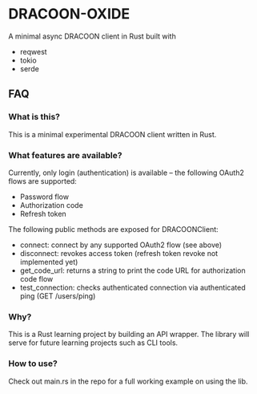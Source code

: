 # DRACOON-OXIDE

A minimal async DRACOON client in Rust built with
- reqwest
- tokio
- serde 

## FAQ
### What is this?
This is a minimal experimental DRACOON client written in Rust. 

### What features are available?
Currently, only login (authentication) is available – the following OAuth2 flows are supported:

- Password flow
- Authorization code
- Refresh token

The following public methods are exposed for DRACOONClient:

- connect: connect by any supported OAuth2 flow (see above)
- disconnect: revokes access token (refresh token revoke not implemented yet)
- get_code_url: returns a string to print the code URL for authorization code flow
- test_connection: checks authenticated connection via authenticated ping (GET /users/ping)

### Why?
This is a Rust learning project by building an API wrapper. The library will serve for future learning projects such as CLI tools.

### How to use?
Check out main.rs in the repo for a full working example on using the lib. 


